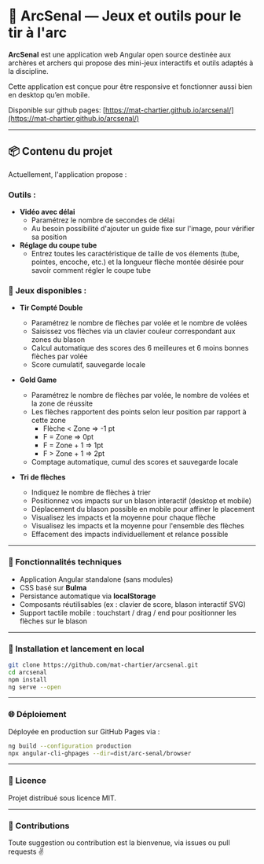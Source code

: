# 🎯 ArcSenal — Jeux et outils pour le tir à l'arc

**ArcSenal** est une application web Angular open source destinée aux archères et archers qui propose des mini-jeux interactifs et outils adaptés à la discipline.

Cette application est conçue pour être responsive et fonctionner aussi bien en desktop qu’en mobile.

Disponible sur github pages: [https://mat-chartier.github.io/arcsenal/](https://mat-chartier.github.io/arcsenal/)

---

## 📦 Contenu du projet

Actuellement, l'application propose :

### Outils :
 - **Vidéo avec délai**
   - Paramétrez le nombre de secondes de délai
   - Au besoin possibilité d'ajouter un guide fixe sur l'image, pour vérifier sa position
- **Réglage du coupe tube**
  - Entrez toutes les caractéristique de taille de vos élements (tube, pointes, encoche, etc.) et la longueur flèche montée désirée pour savoir comment régler le coupe tube

### 🏹 Jeux disponibles :

- **Tir Compté Double**
  - Paramétrez le nombre de flèches par volée et le nombre de volées
  - Saisissez vos flèches via un clavier couleur correspondant aux zones du blason
  - Calcul automatique des scores des 6 meilleures et 6 moins bonnes flèches par volée
  - Score cumulatif, sauvegarde locale

- **Gold Game**
  - Paramétrez le nombre de flèches par volée, le nombre de volées et la zone de réussite
  - Les flèches rapportent des points selon leur position par rapport à cette zone
    - Flèche < Zone => -1 pt
    - F = Zone => 0pt
    - F = Zone + 1 => 1pt
    - F > Zone + 1 => 2pt
  - Comptage automatique, cumul des scores et sauvegarde locale

- **Tri de flèches**
  - Indiquez le nombre de flèches à trier
  - Positionnez vos impacts sur un blason interactif (desktop et mobile)
  - Déplacement du blason possible en mobile pour affiner le placement
  - Visualisez les impacts et la moyenne pour chaque flèche
  - Visualisez les impacts et la moyenne pour l'ensemble des flèches
  - Effacement des impacts individuellement et relance possible

---

### 📱 Fonctionnalités techniques

- Application Angular standalone (sans modules)
- CSS basé sur **Bulma**
- Persistance automatique via **localStorage**
- Composants réutilisables (ex : clavier de score, blason interactif SVG)
- Support tactile mobile : touchstart / drag / end pour positionner les flèches sur le blason

---

### 🚀 Installation et lancement en local

```bash
git clone https://github.com/mat-chartier/arcsenal.git
cd arcsenal
npm install
ng serve --open
```

---

### 🌐 Déploiement

Déployée en production sur GitHub Pages via :
```bash
ng build --configuration production
npx angular-cli-ghpages --dir=dist/arc-senal/browser
```

---

### 📃 Licence
Projet distribué sous licence MIT.

---

### 📣 Contributions
Toute suggestion ou contribution est la bienvenue, via issues ou pull requests ✌️

